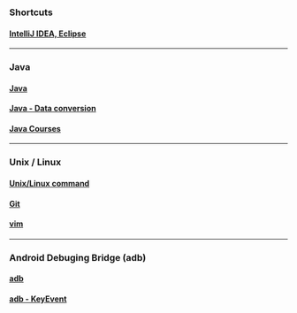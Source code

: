 ### Shortcuts
#### [IntelliJ IDEA, Eclipse](https://github.com/sergius-la/Cheatsheet/blob/master/IDE%20shortcuts:%20IntelliJ%20IDEA%2C%20Eclipse.md)  
---
### Java
#### [Java](https://github.com/sergius-la/Cheatsheet/blob/master/Java.md)
#### [Java - Data conversion](https://github.com/sergius-la/Cheatsheet/blob/master/Java%20-%20Data%20conversion.md)         
#### [Java Courses](https://github.com/sergius-la/Cheatsheet/blob/master/Java%20Programming%20Resources.md)               
---
### Unix / Linux
#### [Unix/Linux command](https://github.com/sergius-la/Cheatsheet/blob/master/Unix.md)
#### [Git](https://github.com/sergius-la/Cheatsheet/blob/master/Git.md)
#### [vim](https://github.com/sergius-la/Cheatsheet/blob/master/vim.md)
---         
### Android Debuging Bridge (adb)
#### [adb](https://github.com/sergius-la/Cheatsheet/blob/master/adb.md)
#### [adb - KeyEvent](https://github.com/sergius-la/Cheatsheet/blob/master/adb%20-%20KeyEvent.md)

